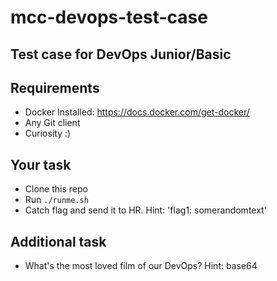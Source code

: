 # mcc-devops-test-case
## Test case for DevOps Junior/Basic

## Requirements
- Docker Installed: https://docs.docker.com/get-docker/
- Any Git client
- Curiosity :)

## Your task
- Clone this repo
- Run `./runme.sh`
- Catch flag and send it to HR. Hint: 'flag1: somerandomtext'

## Additional task
- What's the most loved film of our DevOps? 
Hint: base64